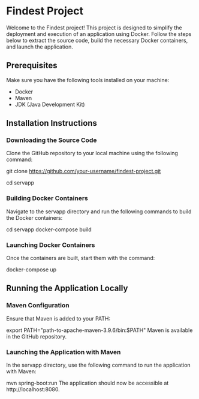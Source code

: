 # Findest Project

Welcome to the Findest project! This project is designed to simplify the deployment and execution of an application using Docker. Follow the steps below to extract the source code, build the necessary Docker containers, and launch the application.

## Prerequisites

Make sure you have the following tools installed on your machine:

- Docker
- Maven
- JDK (Java Development Kit)

## Installation Instructions

### Downloading the Source Code

Clone the GitHub repository to your local machine using the following command:

git clone https://github.com/your-username/findest-project.git

cd servapp

### Building Docker Containers
Navigate to the servapp directory and run the following commands to build the Docker containers:

cd servapp
docker-compose build

### Launching Docker Containers
Once the containers are built, start them with the command:

docker-compose up


## Running the Application Locally
### Maven Configuration
Ensure that Maven is added to your PATH:

export PATH="path-to-apache-maven-3.9.6/bin:$PATH"
Maven is available in the GitHub repository.

### Launching the Application with Maven
In the servapp directory, use the following command to run the application with Maven:

mvn spring-boot:run
The application should now be accessible at http://localhost:8080.
